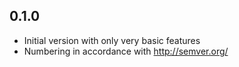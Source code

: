 ## 0.1.0
* Initial version with only very basic features
* Numbering in accordance with http://semver.org/
